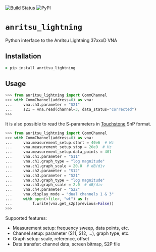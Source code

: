 ![Build Status](https://github.com/l-johnston/anritsu_lightning/workflows/publish/badge.svg)
![PyPI](https://img.shields.io/pypi/v/anritsu_lightning)
# `anritsu_lightning`
Python interface to the Anritsu Lightning 37xxxD VNA

## Installation
```cmd
> pip install anritsu_lightning
```  

## Usage

```python
>>> from anritsu_lightning import CommChannel
>>> with CommChannel(address=6) as vna:
...     vna.ch3.parameter = "S21"
...     s21 = vna.read(channel=3, data_status="corrected")
>>> 
```

It is also possible to read the S-parameters in [Touchstone](https://ibis.org/connector/touchstone_spec11.pdf) SnP format.
```python
>>> from anritsu_lightning import CommChannel
>>> with CommChannel(address=6) as vna:
...     vna.measurement_setup.start = 40e6  # Hz
...     vna.measurement_setup.stop = 20e9  # Hz
...     vna.measurement_setup.data_points = 401
...     vna.ch1.parameter = "S11"
...     vna.ch1.graph_type = "log magnitude"
...     vna.ch1.graph_scale = 20.0  # dB/div
...     vna.ch2.parameter = "S12"
...     vna.ch3.parameter = "S21"
...     vna.ch3.graph_type = "log magnitude"
...     vna.ch3.graph_scale = 2.0  # dB/div
...     vna.ch4.parameter = "S22"
...     vna.display_mode = "dual channels 1 & 3"
...     with open(<file>, "wt") as f:
...         f.write(vna.get_s2p(previous=False))
>>>
```

Supported features:
- Measurement setup: frequency sweep, data points, etc.
- Channel setup: parameter (S11, S12, ...), graph type, etc.
- Graph setup: scale, reference, offset
- Data transfer: channel data, screen bitmap, S2P file
